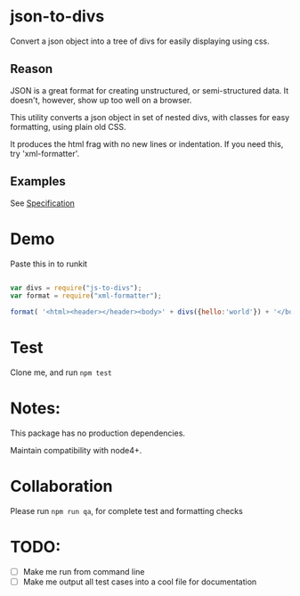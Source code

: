 # json-to-divs

Convert a json object into a tree of divs for easily displaying using css.

## Reason

JSON is a great format for creating unstructured, or semi-structured data. It doesn't, however, show up too well on a browser.

This utility converts a json object in set of nested divs, with classes for easy formatting, using plain old CSS.

It produces the html frag with no new lines or indentation. If you need this, try 'xml-formatter'.

## Examples

See [Specification](SPECIFICATION.md)

# Demo

Paste this in to runkit

```js

var divs = require("js-to-divs");
var format = require("xml-formatter");

format( '<html><header></header><body>' + divs({hello:'world'}) + '</body></html>');
```

# Test
Clone me, and run ```npm test```



# Notes:

This package has no production dependencies.

Maintain compatibility with node4+.

# Collaboration

Please run ```npm run qa```, for complete test and formatting checks

# TODO:

- [ ] Make me run from command line
- [ ] Make me output all test cases into a cool file for documentation